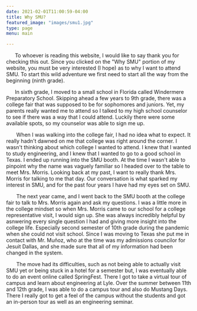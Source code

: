 ```yaml
---
date: 2021-02-01T11:00:59-04:00
title: Why SMU?
featured_image: "images/smu1.jpg"
type: page
menu: main

---
```


&nbsp;&nbsp;&nbsp;&nbsp;&nbsp;&nbsp;To whoever is reading this website, I would like to say thank you for checking this out. Since you clicked on the "Why SMU" portion of my website, you must be very interested (I hope) as to why I want to attend SMU. To start this wild adventure we first need to start all the way from the beginning (ninth grade).


&nbsp;&nbsp;&nbsp;&nbsp;&nbsp;&nbsp;In sixth grade, I moved to a small school in Florida called Windermere Preparatory School. Skipping ahead a few years to 9th grade, there was a college fair that was supposed to be for sophomores and juniors. Yet, my parents really wanted me to attend so I talked to my high school counselor to see if there was a way that I could attend. Luckily there were some available spots, so my counselor was able to sign me up.


&nbsp;&nbsp;&nbsp;&nbsp;&nbsp;&nbsp; When I was walking into the college fair, I had no idea what to expect. It really hadn't dawned on me that college was right around the corner. I wasn't thinking about which college I wanted to attend. I knew that I wanted to study engineering, and I knew that I wanted to go to a good school in Texas. I ended up running into the SMU booth. At the time I wasn't able to pinpoint why the name was vaguely familiar so I headed over to the table to meet Mrs. Morris. Looking back at my past, I want to really thank Mrs. Morris for talking to me that day. Our conversation is what sparked my interest in SMU, and for the past four years I have had my eyes set on SMU.  


&nbsp;&nbsp;&nbsp;&nbsp;&nbsp;&nbsp; The next year came, and I went back to the SMU booth at the college fair to talk to Mrs. Morris again and ask my questions. I was a little more in the college mindset so when Mrs. Morris came to our school for a college representative visit, I would sign up. She was always incredibly helpful by asnwering every single question I had and giving more insight into the college life. Especially second semester of 10th grade during the pandemic when she could not visit school. Since I was moving to Texas she put me in contact with Mr. Muñoz, who at the time was my admissions councilor for Jesuit Dallas, and she made sure that all of my information had been changed in the system. 

&nbsp;&nbsp;&nbsp;&nbsp;&nbsp;&nbsp; The move had its difficulties, such as not being able to actually visit SMU yet or being stuck in a hotel for a semester but, I was eventually able to do an event online called SpringFest. There I got to take a virtual tour of campus and learn about engineering at Lyle. Over the summer between 11th and 12th grade, I was able to do a campus tour and also do Mustang Days. There I really got to get a feel of the campus without the students and got an in-person tour as well as an engineering seminar. 
